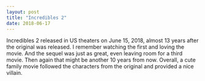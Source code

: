 ```yaml
---
layout: post
title: "Incredibles 2"
date: 2018-06-17
---
```


Incredibles 2 released in US theaters on June 15, 2018, almost 13 years after the original was released.  I remember watching the first and loving the movie. And the sequel was just as great, even leaving room for a third movie.  Then again that might be another 10 years from now.  Overall, a cute family movie followed the characters from the original and provided a nice villain.
